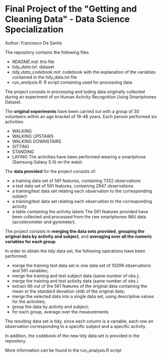 # Final Project of the "Getting and Cleaning Data" - Data Science Specialization
Author: Francesco De Santis

The repository contains the following files

* *README.md*: this file
* *tidy_data.txt*: dataset
* *tidy_data_codebook.md*: codebook with the explanation of the variables contained in the tidy_data.txt file
* *run_analysis.R*: R script containing used for processing data

The project consists in processing and tyding data originally collected during an experiment of on Human Activity Recognition Using Smartphones Dataset.

The **original experiments** have been carried out with a group of 30 volunteers within an age bracket of 19-48 years. Each person performed six activities:
* WALKING
* WALKING UPSTAIRS
* WALKING DOWNSTAIRS
* SITTING
* STANDING
* LAYING
The activities have been performed wearing a smartphone (Samsung Galaxy S II) on the waist.

The **data provided** for the project consists of:
* a training data set of 561 features, containing 7352 observations
* a test data set of 561 features, containing 2947 observations
* a training/test data set relating each observation to the corresponding subject
* a training/test data set relating each observation to the corresponding activity
* a table containing the activity labels
The 561 features provided have been collected and processed from the raw smartphones IMU data (accelerometer and gyrometer).  

The project consists in **merging the data sets provided**, **grouping the original data by activity and subject**, and **averaging over all the numeric variables for each group**.

In order to obtain the tidy data set, the following operations have been performed:
- merge the training test data set in one data set of 10299 observations and 561 variables;
- merge the training and test subject data (same number of obs.);
- merge the training and test activity data (same number of obs.).
- extract 66 out of the 561 features of the original data containing the mean or the standard deviation (std) of the original data;
- merge the selected data into a single data set, using descriptive values for the activities;
- group the data by activity and subject;
- for each group, average over the measurements

The resulting data set is tidy, since each column is a variable, each row an observation corresponding to a specific subject and a specific activity.

In addition, the codebook of the new tidy data set is provided in the repository.

More information can be found in the run_analysis.R script
